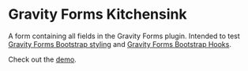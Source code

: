 # Gravity Forms Kitchensink
A form containing all fields in the Gravity Forms plugin. Intended to test [Gravity Forms Bootstrap styling](https://github.com/MoshCat/bootstrap-gravityforms) and [Gravity Forms Bootstrap Hooks](https://github.com/MoshCat/gravityforms-bootstrap-hooks).

Check out the [demo](https://demo.middelham.nl/gravity-forms-kitchensink/).
